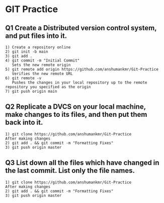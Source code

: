 # GIT Practice
## Q1 Create a Distributed version control system, and put files into it.
    1) Create a repository online
    2) git init -b main
    3) git add . 
    4) git commit -m "Initial Commit"
       Sets the new remote origin
    5) git remote add origin https://github.com/anshumankmr/Git-Practice
       Verifies the new remote URL
    6) git remote -v
       Pushes the changes in your local repository up to the remote repository you specified as the origin
    7) git push origin main

## Q2 Replicate a DVCS on your local machine, make changes to its files, and then put them back into it.
    1) git clone https://github.com/anshumankmr/Git-Practice   
    After making changes
    2) git add . && git commit -m "Formatting Fixes"
    3) git push origin master

## Q3 List down all the files which have changed in the last commit. List only the file names.
    1) git clone https://github.com/anshumankmr/Git-Practice   
    After making changes
    2) git add . && git commit -m "Formatting Fixes"
    3) git push origin master